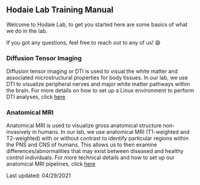 ## Hodaie Lab Training Manual

Welcome to Hodaie Lab, to get you started here are some basics of what we do in the lab.

If you got any questions, feel free to reach out to any of us! :smile:


### Diffusion Tensor Imaging
Diffusion tensor imaging or DTI is used to visual the white matter and associated microstructural properties for body tissues. In our lab, we use DTI to visualize peripheral nerves and major white matter pathways within the brain. For more details on how to set up a Linux environment to perform DTI analyses, click [here](DTI)

### Anatomical MRI
Anatomical MRI is used to visualize gross anatomical structure non-invasively in humans. In our lab, we use anatomical MRI (T1-weighted and T2-weighted) with or without contrast to identify particular regions within the PNS and CNS of humans. This allows us to then examine differences/abnormalities that may exist between diseased and healthy control individuals. For more technical details and how to set up our anatomical MRI pipelines, click [here](anatMRI)

Last updated: 04/29/2021
